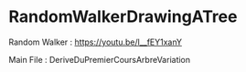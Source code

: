 # RandomWalkerDrawingATree
Random Walker : https://youtu.be/l__fEY1xanY


Main File : DeriveDuPremierCoursArbreVariation
